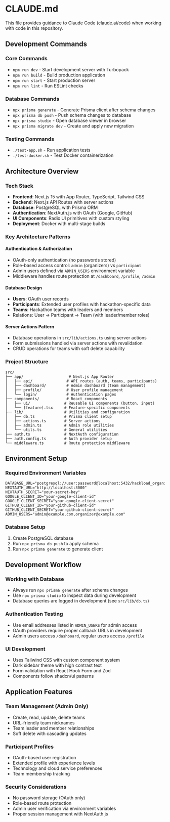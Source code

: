 # CLAUDE.md

This file provides guidance to Claude Code (claude.ai/code) when working with code in this repository.

## Development Commands

### Core Commands
- `npm run dev` - Start development server with Turbopack
- `npm run build` - Build production application
- `npm run start` - Start production server
- `npm run lint` - Run ESLint checks

### Database Commands
- `npx prisma generate` - Generate Prisma client after schema changes
- `npx prisma db push` - Push schema changes to database
- `npx prisma studio` - Open database viewer in browser
- `npx prisma migrate dev` - Create and apply new migration

### Testing Commands
- `./test-app.sh` - Run application tests
- `./test-docker.sh` - Test Docker containerization

## Architecture Overview

### Tech Stack
- **Frontend**: Next.js 15 with App Router, TypeScript, Tailwind CSS
- **Backend**: Next.js API Routes with server actions
- **Database**: PostgreSQL with Prisma ORM
- **Authentication**: NextAuth.js with OAuth (Google, GitHub)
- **UI Components**: Radix UI primitives with custom styling
- **Deployment**: Docker with multi-stage builds

### Key Architecture Patterns

#### Authentication & Authorization
- OAuth-only authentication (no passwords stored)
- Role-based access control: `admin` (organizers) vs `participant`
- Admin users defined via `ADMIN_USERS` environment variable
- Middleware handles route protection at `/dashboard`, `/profile`, `/admin`

#### Database Design
- **Users**: OAuth user records
- **Participants**: Extended user profiles with hackathon-specific data
- **Teams**: Hackathon teams with leaders and members
- Relations: User → Participant → Team (with leader/member roles)

#### Server Actions Pattern
- Database operations in `src/lib/actions.ts` using server actions
- Form submissions handled via server actions with revalidation
- CRUD operations for teams with soft delete capability

### Project Structure

```
src/
├── app/                    # Next.js App Router
│   ├── api/               # API routes (auth, teams, participants)
│   ├── dashboard/         # Admin dashboard (team management)
│   ├── profile/           # User profile management
│   └── login/             # Authentication pages
├── components/            # React components
│   ├── ui/               # Reusable UI components (button, input)
│   └── [feature].tsx     # Feature-specific components
├── lib/                  # Utilities and configuration
│   ├── db.ts             # Prisma client setup
│   ├── actions.ts        # Server actions
│   ├── admin.ts          # Admin role utilities
│   └── utils.ts          # General utilities
├── auth.ts               # NextAuth configuration
├── auth.config.ts        # Auth provider setup
└── middleware.ts         # Route protection middleware
```

## Environment Setup

### Required Environment Variables
```env
DATABASE_URL="postgresql://user:password@localhost:5432/hackload_organizer"
NEXTAUTH_URL="http://localhost:3000"
NEXTAUTH_SECRET="your-secret-key"
GOOGLE_CLIENT_ID="your-google-client-id"
GOOGLE_CLIENT_SECRET="your-google-client-secret"
GITHUB_CLIENT_ID="your-github-client-id"
GITHUB_CLIENT_SECRET="your-github-client-secret"
ADMIN_USERS="admin@example.com,organizer@example.com"
```

### Database Setup
1. Create PostgreSQL database
2. Run `npx prisma db push` to apply schema
3. Run `npx prisma generate` to generate client

## Development Workflow

### Working with Database
- Always run `npx prisma generate` after schema changes
- Use `npx prisma studio` to inspect data during development
- Database queries are logged in development (see `src/lib/db.ts`)

### Authentication Testing
- Use email addresses listed in `ADMIN_USERS` for admin access
- OAuth providers require proper callback URLs in development
- Admin users access `/dashboard`, regular users access `/profile`

### UI Development
- Uses Tailwind CSS with custom component system
- Dark sidebar theme with high contrast text
- Form validation with React Hook Form and Zod
- Components follow shadcn/ui patterns

## Application Features

### Team Management (Admin Only)
- Create, read, update, delete teams
- URL-friendly team nicknames
- Team leader and member relationships
- Soft delete with cascading updates

### Participant Profiles
- OAuth-based user registration
- Extended profile with experience levels
- Technology and cloud service preferences
- Team membership tracking

### Security Considerations
- No password storage (OAuth only)
- Role-based route protection
- Admin user verification via environment variables
- Proper session management with NextAuth.js